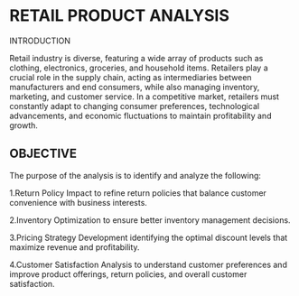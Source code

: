 
# RETAIL PRODUCT ANALYSIS

INTRODUCTION

Retail industry is diverse, featuring a wide array of products such as clothing, electronics, groceries, and household items. 
Retailers play a crucial role in the supply chain, acting as intermediaries between manufacturers and end consumers, while also managing inventory, marketing, and customer service.
In a competitive market, retailers must constantly adapt to changing consumer preferences, technological advancements, and economic fluctuations to maintain profitability and growth.





## OBJECTIVE

The purpose of the analysis is to identify and analyze the following:

1.Return Policy Impact to refine return policies that balance customer convenience with business interests.

2.Inventory Optimization to ensure better inventory management decisions.

3.Pricing Strategy Development identifying the optimal discount levels that maximize revenue and profitability.

4.Customer Satisfaction Analysis to understand customer preferences and improve product offerings, return policies, and overall customer satisfaction.
